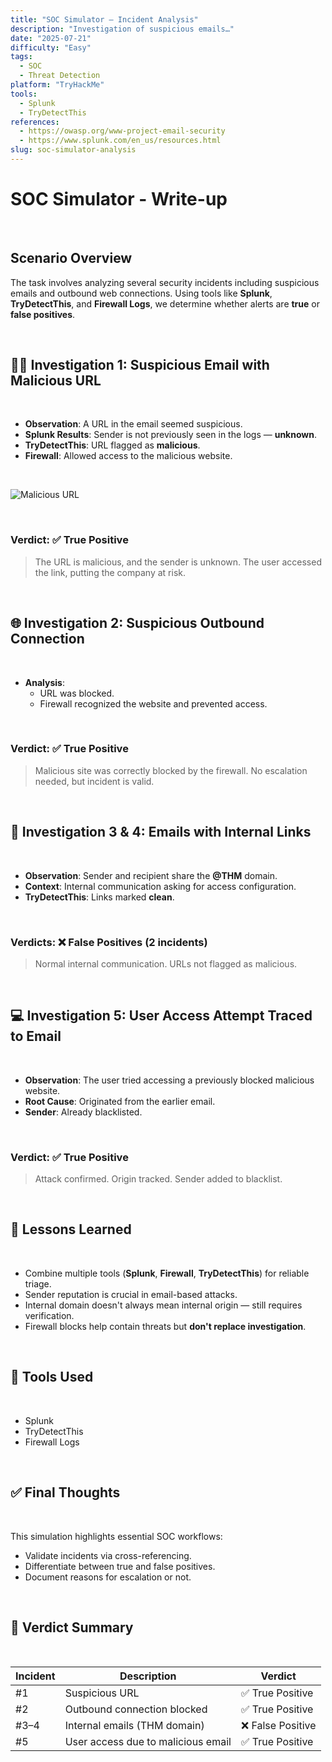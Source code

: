 ```yaml
---
title: "SOC Simulator – Incident Analysis"
description: "Investigation of suspicious emails…"
date: "2025‑07‑21"
difficulty: "Easy"
tags:
  - SOC
  - Threat Detection
platform: "TryHackMe"
tools:
  - Splunk
  - TryDetectThis
references:
  - https://owasp.org/www-project-email-security
  - https://www.splunk.com/en_us/resources.html
slug: soc-simulator-analysis
---
```


# **SOC Simulator - Write-up**

&nbsp;

## Scenario Overview

The task involves analyzing several security incidents including suspicious emails and outbound web connections. Using tools like **Splunk**, **TryDetectThis**, and **Firewall Logs**, we determine whether alerts are **true** or **false positives**.

&nbsp;

## 🕵️‍♂️ Investigation 1: Suspicious Email with Malicious URL
&nbsp;
- **Observation**: A URL in the email seemed suspicious.
- **Splunk Results**: Sender is not previously seen in the logs — **unknown**.
- **TryDetectThis**: URL flagged as **malicious**.
- **Firewall**: Allowed access to the malicious website.

&nbsp;  

![Malicious URL]( /images/ctf/Soc/SOC1.PNG )

&nbsp;

### Verdict: ✅ **True Positive**
> The URL is malicious, and the sender is unknown. The user accessed the link, putting the company at risk.
    
&nbsp;

## 🌐 Investigation 2: Suspicious Outbound Connection

&nbsp;

- **Analysis**:
  - URL was blocked.
  - Firewall recognized the website and prevented access.

&nbsp;

### Verdict: ✅ **True Positive**
> Malicious site was correctly blocked by the firewall. No escalation needed, but incident is valid.

&nbsp;

## 📧 Investigation 3 & 4: Emails with Internal Links

&nbsp;

- **Observation**: Sender and recipient share the **@THM** domain.
- **Context**: Internal communication asking for access configuration.
- **TryDetectThis**: Links marked **clean**.

&nbsp;

### Verdicts: ❌ **False Positives** (2 incidents)
> Normal internal communication. URLs not flagged as malicious.

&nbsp;


## 💻 Investigation 5: User Access Attempt Traced to Email

&nbsp;

- **Observation**: The user tried accessing a previously blocked malicious website.
- **Root Cause**: Originated from the earlier email.
- **Sender**: Already blacklisted.

&nbsp;

### Verdict: ✅ **True Positive**
> Attack confirmed. Origin tracked. Sender added to blacklist.

&nbsp;

## 🧠 Lessons Learned

&nbsp;

- Combine multiple tools (**Splunk**, **Firewall**, **TryDetectThis**) for reliable triage.
- Sender reputation is crucial in email-based attacks.
- Internal domain doesn't always mean internal origin — still requires verification.
- Firewall blocks help contain threats but **don't replace investigation**.

&nbsp;

## 🧰 Tools Used

&nbsp;

- Splunk
- TryDetectThis
- Firewall Logs

&nbsp;

## ✅ Final Thoughts

&nbsp;

This simulation highlights essential SOC workflows:
- Validate incidents via cross-referencing.
- Differentiate between true and false positives.
- Document reasons for escalation or not.

&nbsp;

## 🏁 Verdict Summary

&nbsp;

| Incident | Description                        | Verdict        |
|----------|------------------------------------|----------------|
| #1       | Suspicious URL                     | ✅ True Positive |
| #2       | Outbound connection blocked        | ✅ True Positive |
| #3–4     | Internal emails (THM domain)       | ❌ False Positive |
| #5       | User access due to malicious email | ✅ True Positive |

